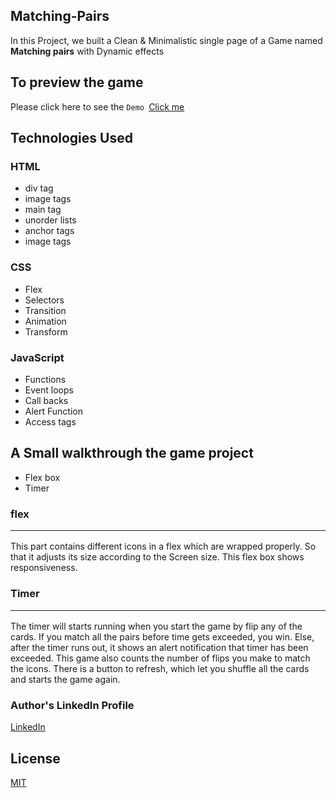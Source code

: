 ## Matching-Pairs
In this Project, we built a Clean & Minimalistic single page of a Game named  **Matching pairs** with Dynamic effects

## To preview the game
 Please click here to see the ``Demo ``[Click me](https://peaceful-tulumba-e54877.netlify.app/)


## Technologies Used
### HTML
 - div tag
 - image tags
 - main tag
 - unorder lists
 - anchor tags
 - image tags
### CSS
 - Flex
 - Selectors
 - Transition
 - Animation
 - Transform
### JavaScript
 - Functions
 - Event loops
 - Call backs 
 - Alert Function
 - Access tags
 

## A Small walkthrough the game project
- Flex box
- Timer


### flex <hr>
This part contains different icons in a flex which are wrapped properly. So that it adjusts its size according to the Screen size. This flex box shows responsiveness.

### Timer <hr>
The timer will starts running when you start the game by flip any of the cards. If you match all the pairs before time gets exceeded, you win. Else, after the timer runs out, it shows an alert notification that timer has been exceeded. This game also counts the number of flips you make to match the icons. There is a button to refresh, which let you shuffle all the cards and starts the game again.


### Author's LinkedIn Profile
[LinkedIn](https://www.linkedin.com/in/krishnavamsi-paduchuri-839347170/)

## License
[MIT](https://choosealicense.com/licenses/mit/)



